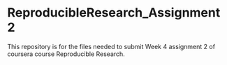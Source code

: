 # ReproducibleResearch_Assignment2
This repository is for the files needed to submit Week 4 assignment 2 of coursera course Reproducible Research.
